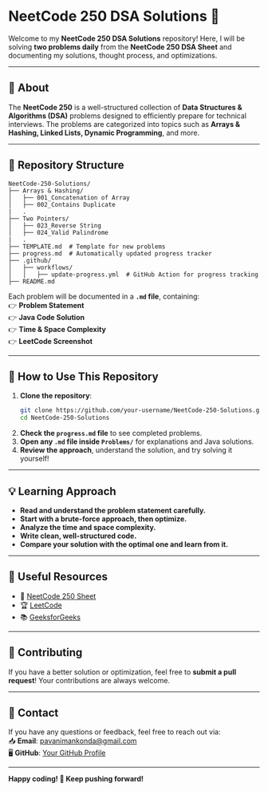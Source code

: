 # NeetCode 250 DSA Solutions 🚀

Welcome to my **NeetCode 250 DSA Solutions** repository! Here, I will be solving **two problems daily** from the **NeetCode 250 DSA Sheet** and documenting my solutions, thought process, and optimizations.

---

## 📌 About  
The **NeetCode 250** is a well-structured collection of **Data Structures & Algorithms (DSA)** problems designed to efficiently prepare for technical interviews. The problems are categorized into topics such as **Arrays & Hashing, Linked Lists, Dynamic Programming**, and more.

---

## 📂 Repository Structure  
```
NeetCode-250-Solutions/
├── Arrays & Hashing/
│   ├── 001_Concatenation of Array
│   ├── 002_Contains Duplicate
|   .
├── Two Pointers/
│   ├── 023_Reverse String
│   ├── 024_Valid Palindrome
|   .
├── TEMPLATE.md  # Template for new problems
├── progress.md  # Automatically updated progress tracker
├── .github/
│   ├── workflows/
│   │   ├── update-progress.yml  # GitHub Action for progress tracking
├── README.md
```
Each problem will be documented in a **`.md` file**, containing:  
👉 **Problem Statement**  
👉 **Java Code Solution**  
👉 **Time & Space Complexity**  
👉 **LeetCode Screenshot**  

---

## 🚀 How to Use This Repository  

1. **Clone the repository**:  
   ```sh
   git clone https://github.com/your-username/NeetCode-250-Solutions.git
   cd NeetCode-250-Solutions
   ```
2. **Check the `progress.md` file** to see completed problems.  
3. **Open any `.md` file inside `Problems/`** for explanations and Java solutions.  
4. **Review the approach**, understand the solution, and try solving it yourself!  

---

## 💡 Learning Approach  
- **Read and understand the problem statement carefully.**  
- **Start with a brute-force approach, then optimize.**  
- **Analyze the time and space complexity.**  
- **Write clean, well-structured code.**  
- **Compare your solution with the optimal one and learn from it.**  

---

## 🔗 Useful Resources  
- 📝 [NeetCode 250 Sheet](https://neetcode.io/practice)  
- 🏆 [LeetCode](https://leetcode.com/)  
- 📚 [GeeksforGeeks](https://www.geeksforgeeks.org/)  

---

## 🤝 Contributing  
If you have a better solution or optimization, feel free to **submit a pull request**! Your contributions are always welcome.  

---

## 📧 Contact  
If you have any questions or feedback, feel free to reach out via:  
📥 **Email**: [pavanimankonda@gmail.com](mailto:pavanimankonda@gmail.com)  
🖥 **GitHub**: [Your GitHub Profile](https://github.com/your-username)  

---

**Happy coding! 🚀 Keep pushing forward!**

